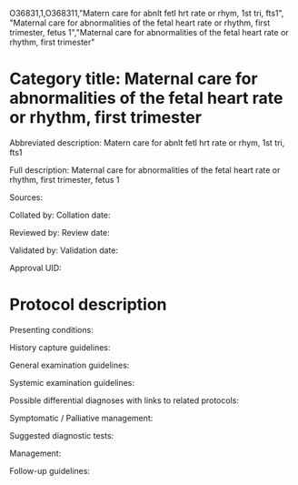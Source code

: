 O36831,1,O368311,"Matern care for abnlt fetl hrt rate or rhym, 1st tri, fts1", "Maternal care for abnormalities of the fetal heart rate or rhythm, first trimester, fetus 1","Maternal care for abnormalities of the fetal heart rate or rhythm, first trimester"
# Category title: Maternal care for abnormalities of the fetal heart rate or rhythm, first trimester

Abbreviated description: Matern care for abnlt fetl hrt rate or rhym, 1st tri, fts1

Full description: Maternal care for abnormalities of the fetal heart rate or rhythm, first trimester, fetus 1

Sources:

Collated by:
Collation date:

Reviewed by:
Review date:

Validated by:
Validation date:

Approval UID:

# Protocol description

Presenting conditions:

History capture guidelines:

General examination guidelines:

Systemic examination guidelines:

Possible differential diagnoses with links to related protocols:

Symptomatic / Palliative management:

Suggested diagnostic tests:

Management:

Follow-up guidelines:
